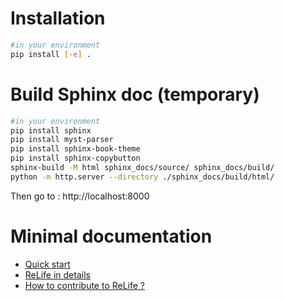 # Installation

```bash
#in your environment
pip install [-e] .
```

# Build Sphinx doc (temporary)

```bash
#in your environment
pip install sphinx
pip install myst-parser
pip install sphinx-book-theme
pip install sphinx-copybutton
sphinx-build -M html sphinx_docs/source/ sphinx_docs/build/
python -m http.server --directory ./sphinx_docs/build/html/
```

Then go to : http://localhost:8000

# Minimal documentation

- [Quick start](./docs/quick_start.md)
- [ReLife in details](./docs/details.md)
- [How to contribute to ReLife ?](HOW_TO_CONTRIBUTE.md)
